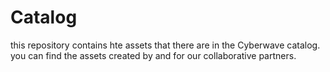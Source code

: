 # Catalog
this repository contains hte assets that there are in the Cyberwave catalog. you can find the assets created by and for our collaborative partners.
